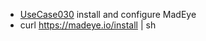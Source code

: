  * [UseCase030](https://github.com/DomainDrivenArchitecture/ddaRequirement/blob/master/en/requirements/UseCase030.md) install and configure MadEye
  * curl https://madeye.io/install | sh

